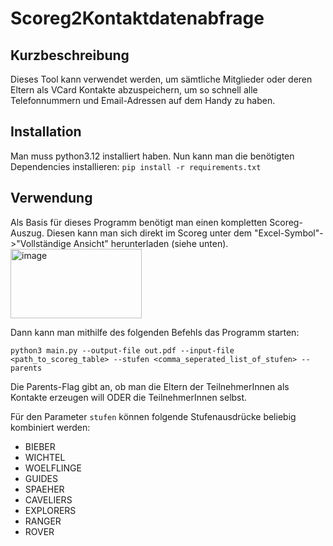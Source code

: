 # Scoreg2Kontaktdatenabfrage
## Kurzbeschreibung
Dieses Tool kann verwendet werden, um sämtliche Mitglieder oder deren Eltern als VCard Kontakte abzuspeichern, um so schnell alle Telefonnummern und Email-Adressen auf dem Handy zu haben.

## Installation
Man muss python3.12 installiert haben.
Nun kann man die benötigten Dependencies installieren: `pip install -r requirements.txt`

## Verwendung
Als Basis für dieses Programm benötigt man einen kompletten Scoreg-Auszug. Diesen kann man sich direkt im Scoreg unter dem "Excel-Symbol"->"Vollständige Ansicht" herunterladen (siehe unten).
<img width="210" height="111" alt="image" src="https://github.com/user-attachments/assets/6400be6f-2161-4b35-8e29-893bc3f80ddb" />

Dann kann man mithilfe des folgenden Befehls das Programm starten:
```
python3 main.py --output-file out.pdf --input-file <path_to_scoreg_table> --stufen <comma_seperated_list_of_stufen> --parents
```

Die Parents-Flag gibt an, ob man die Eltern der TeilnehmerInnen als Kontakte erzeugen will ODER die TeilnehmerInnen selbst.

Für den Parameter `stufen` können folgende Stufenausdrücke beliebig kombiniert werden:
- BIEBER
- WICHTEL
- WOELFLINGE
- GUIDES
- SPAEHER
- CAVELIERS
- EXPLORERS
- RANGER
- ROVER

